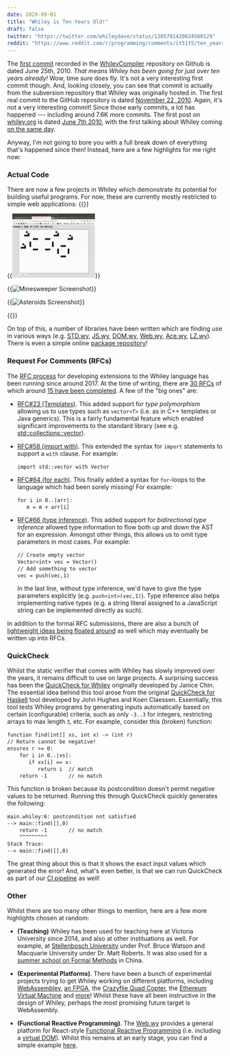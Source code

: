 ```yaml
---
date: 2020-09-01
title: "Whiley is Ten Years Old!"
draft: false
twitter: "https://twitter.com/whileydave/status/1305791420624560129"
reddit: "https://www.reddit.com/r/programming/comments/it51t5/ten_years_of_whiley?"
---
```


The [first commit](https://github.com/Whiley/WhileyCompiler/commit/0529dcf296877b89f0ddca2c942daff4a5e72429) recorded in the [WhileyCompiler](https://github.com/Whiley/WhileyCompiler) repository on Github is dated June 25th, 2010.  *That means Whiley has been going for just over ten years already!*  Wow, time sure does fly.  It's not a very interesting first commit though.  And, looking closely, you can see that commit is actually from the subversion repository that Whiley was originally hosted in.  The first real commit to the GitHub repository is dated [November 22, 2010](https://github.com/Whiley/WhileyCompiler/commit/63cb03b19b357757660b15058919c29f08fba3e5).  Again, it's not a very interesting commit!  Since those early commits, a lot has happened --- including around 7.6K more commits.  The first post on [whiley.org](http://whiley.org) is dated [June 7th 2010](http://whiley.org/2010/06/07/software-engineering-disasters-video/), with the first talking about Whiley coming [on the same day](http://whiley.org/2010/06/07/wjc-status-update/).

Anyway, I'm not going to bore you with a full break down of everything that's happened since then!  Instead, here are a few highlights for me right now:

### Actual Code

There are now a few projects in Whiley which demonstrate its potential for building useful programs.  For now, these are currently mostly restricted to simple web applications:
{{<showcase>}}

{{<img class="text-center" title="(Game of Life)" src="https://raw.githubusercontent.com/DavePearce/Conway.wy/master/assets/conway.png" height="150px" alt="Game of Life Screenshot" link="https://github.com/DavePearce/Conway.wy">}}

{{<img class="text-center" title="(Minesweeper)" src="https://raw.githubusercontent.com/DavePearce/Minesweeper.wy/master/assets/screenshot.png" height="150px" alt="Minesweeper Screenshot" link="https://github.com/DavePearce/Minesweeper.wy/">}}

{{<img class="text-center" title="(Asteroids)" src="https://raw.githubusercontent.com/DavePearce/Asteroids.wy/master/assets/asteroids.png" height="150px" alt="Asteroids Screenshot" link="https://github.com/DavePearce/Asteroids.wy/">}}

{{</showcase>}}

On top of this, a number of libraries have been written which are finding use in various ways (e.g. [STD.wy](https://github.com/Whiley/STD.wy), [JS.wy](https://github.com/Whiley/JS.wy), [DOM.wy](https://github.com/Whiley/DOM.wy), [Web.wy](https://github.com/DavePearce/Web.wy), [Ace.wy](https://github.com/DavePearce/Ace.wy), [LZ.wy](https://github.com/DavePearce/LZ.wy)).  There is even a simple online [package repository](https://github.com/Whiley/Repository)!

### Request For Comments (RFCs)

The [RFC process](https://github.com/Whiley/RFCs/) for developing extensions to the Whiley language has been running since around 2017.  At the time of writing, there are [30 RFCs](https://github.com/Whiley/RFCs/tree/master/text) of which around [15 have been completed](https://github.com/Whiley/WhileyCompiler/projects/9).  A few of the "big ones" are:

* [RFC#23 (Templates)](https://github.com/Whiley/RFCs/blob/master/text/0023-templates.md).  This added support for _type polymorphism_ allowing us to use types such as `vector<T>` (i.e. as in C++ templates or Java generics).  This is a fairly fundamental feature which enabled significant improvements to the standard library (see e.g. [std::collections::vector](https://github.com/Whiley/STD.wy/blob/develop/src/whiley/std/collections/vector.whiley)).

* [RFC#58 (import with)](https://github.com/Whiley/RFCs/blob/master/text/0058-importwith.md).  This extended the syntax for `import` statements to support a `with` clause.  For example:
  ```whiley
  import std::vector with Vector
  ```

* [RFC#64 (for each)](https://github.com/Whiley/RFCs/blob/master/text/0063-foreach.md).  This finally added a syntax for `for`-loops to the language which had been sorely missing!  For example:
  ```whiley
  for i in 0..|arr|:
     m = m + arr[i]
  ```

* [RFC#66 (type inference)](https://github.com/Whiley/RFCs/blob/master/text/0066-type-inference.md).  This added support for _bidirectional type inference_ allowed type information to flow both up and down the AST for an expression.  Amongst other things, this allows us to omit type parameters in most cases.  For example:
  ```whiley
  // Create empty vector
  Vector<int> vec = Vector()
  // Add something to vector
  vec = push(vec,1)
  ```
  
   In the last line, without type inference, we'd have to give the type parameters explicitly (e.g. `push<int>(vec,1)`).  Type inference also helps implementing native types (e.g. a string literal assigned to a JavaScript string can be implemented directly as such).

In addition to the formal RFC submissions, there are also a bunch of [lightweight ideas being floated around](https://github.com/Whiley/RFCs/issues) as well which may eventually be written up into RFCs.

### QuickCheck

Whilst the static verifier that comes with Whiley has slowly improved over the years, it remains difficult to use on large projects.  A surprising success has been the [QuickCheck for Whiley](https://whileydave.com/publications/chin18_engr489/) originally developed by Janice Chin.  The essential idea behind this tool arose from the original [QuickCheck for Haskell](https://en.wikipedia.org/wiki/QuickCheck) tool developed by John Hughes and Koen Claessen.  Essentially, this tool tests Whiley programs by generating inputs automatically based on certain (configurable) criteria, such as only `-3..3` for integers, restricting arrays to max length `3`, etc.  For example, consider this (broken) function:

```whiley
function find(int[] xs, int x) -> (int r)
// Return cannot be negative!
ensures r >= 0:
    for i in 0..|xs|:
       if xs[i] == x:
          return i  // match
    return -1       // no match
```

This function is broken because its postcondition doesn't permit negative values to be returned.  Running this through QuickCheck quickly generates the following:

```
main.whiley:6: postcondition not satisfied
--> main::find([],0)
    return -1       // no match
    ^^^^^^^^^
Stack Trace:
--> main::find([],0)
```

The great thing about this is that it shows the exact input values which generated the error!  And, what's even better, is that we can run QuickCheck as part of our [CI pipeline](https://github.com/marketplace/actions/whiley-build-action) as well!

### Other

Whilst there are too many other things to mention, here are a few more highlights chosen at random:

* **(Teaching)** Whiley has been used for teaching here at Victoria University since 2014, and also at other instituations as well.  For example, at [Stellenbosch University](https://www.sun.ac.za/english/Lists/news/DispForm.aspx?ID=4970) under Prof. Bruce Watson and Macquarie University under Dr. Matt Roberts.  It was also used for a [summer school on Formal Methods](https://link.springer.com/book/10.1007/978-3-030-17601-3) in China.

* **(Experimental Platforms)**.  There have been a bunch of experimental projects trying to get Whiley working on different platforms, including [WebAssembley](http://localhost:1313/publications/kumar19_engr489), [an FPGA](http://localhost:1313/publications/ppp18_vmil), the [Crazyflie Quad Copter](http://localhost:1313/publications/stevens14_engr489), the [Ethereum Virtual Machine](http://localhost:1313/publications/kumar19_engr489) and [more](http://localhost:1313/publications/ruarus13_engr489)!  Whilst these have all been instructive in the design of Whiley, perhaps the most promising future target is WebAssembly.

* **(Functional Reactive Programming)**.  The [Web.wy](https://github.com/DavePearce/Web.wy) provides a general platform for React-style [Functional Reactive Programming](https://en.wikipedia.org/wiki/Functional_reactive_programming) (i.e. including a [virtual DOM](https://en.wikipedia.org/wiki/React_(web_framework)#Virtual_DOM)).  Whilst this remains at an early stage, you can find a simple example [here](https://github.com/DavePearce/WebCalc.wy).

